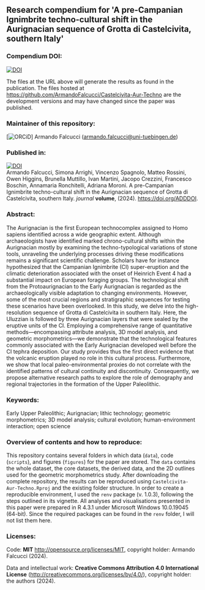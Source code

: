 
## Research compendium for 'A pre-Campanian Ignimbrite techno-cultural shift in the Aurignacian sequence of Grotta di Castelcivita, southern Italy' 

### Compendium DOI:

[![DOI](https://zenodo.org/badge/DOI/ADDDOI.svg)](https://doi.org/ADDLINK)

The files at the URL above will generate the results as found in the publication. The files hosted at <https://github.com/ArmandoFalcucci/Castelcivita-Aur-Techno> are the development versions and may have changed since the paper was published.

### Maintainer of this repository:

[![ORCiD](https://img.shields.io/badge/ORCiD-0000-0002-3255-1005-green.svg)] Armando Falcucci (<armando.falcucci@uni-tuebingen.de>) 

### Published in:

[![DOI](https://zenodo.org/badge/DOI/ADDDOI.svg)](https://doi.org/ADDDOI)  
Armando Falcucci, Simona Arrighi, Vincenzo Spagnolo, Matteo Rossini, Owen Higgins, Brunella Muttillo, Ivan Martini, Jacopo Crezzini, Francesco Boschin, Annamaria Ronchitelli, Adriana Moroni. A pre-Campanian Ignimbrite techno-cultural shift in the Aurignacian sequence of Grotta di Castelcivita, southern Italy. _journal_ __volume__, (2024). https://doi.org/ADDDOI.

### Abstract:

The Aurignacian is the first European technocomplex assigned to Homo sapiens identified across a wide geographic extent. Although archaeologists have identified marked chrono-cultural shifts within the Aurignacian mostly by examining the techno-typological variations of stone tools, unraveling the underlying processes driving these modifications remains a significant scientific challenge. Scholars have for instance hypothesized that the Campanian Ignimbrite (CI) super-eruption and the climatic deterioration associated with the onset of Heinrich Event 4 had a substantial impact on European foraging groups. The technological shift from the Protoaurignacian to the Early Aurignacian is regarded as the archaeologically visible adaptation to changing environments. However, some of the most crucial regions and stratigraphic sequences for testing these scenarios have been overlooked. In this study, we delve into the high-resolution sequence of Grotta di Castelcivita in southern Italy. Here, the Uluzzian is followed by three Aurignacian layers that were sealed by the eruptive units of the CI. Employing a comprehensive range of quantitative methods—encompassing attribute analysis, 3D model analysis, and geometric morphometrics—we demonstrate that the technological features commonly associated with the Early Aurignacian developed well before the CI tephra deposition. Our study provides thus the first direct evidence that the volcanic eruption played no role in this cultural process. Furthermore, we show that local paleo-environmental proxies do not correlate with the identified patterns of cultural continuity and discontinuity. Consequently, we propose alternative research paths to explore the role of demography and regional trajectories in the formation of the Upper Paleolithic.

### Keywords:

Early Upper Paleolithic; Aurignacian; lithic technology; geometric morphometrics; 3D model analysis; cultural evolution; human-environment interaction; open science

### Overview of contents and how to reproduce:

This repository contains several folders in which data (`data`), code (`scripts`), and figures (`figures`) for the paper are stored. The `data` contains the whole dataset, the core datasets, the derived data, and the 2D outlines used for the geometric morphometrics study. After downloading the complete repository, the results can be reproduced using `Castelcivita-Aur-Techno.Rproj` and the existing folder structure. In order to create a reproducible environment, I used the `renv` package (v. 1.0.3), following the steps outlined in its vignette. All analyses and visualisations presented in this paper were prepared in R 4.3.1 under Microsoft Windows 10.0.19045 (64-bit). Since the required packages can be found in the `renv` folder, I will not list them here.

### Licenses:

Code: __MIT__ <http://opensource.org/licenses/MIT>, copyright holder: Armando Falcucci (2024).

Data and intellectual work: __Creative Commons Attribution 4.0 International License__ (http://creativecommons.org/licenses/by/4.0/), copyright holder: the authors (2024).


